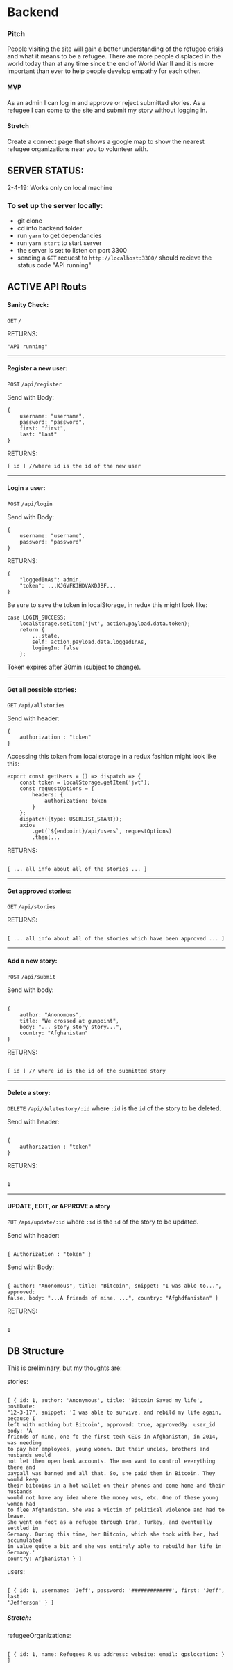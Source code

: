 # Backend

### Pitch

People visiting the site will gain a better understanding of the refugee crisis
and what it means to be a refugee. There are more people displaced in the world
today than at any time since the end of World War II and it is more important
than ever to help people develop empathy for each other.

#### MVP

As an admin I can log in and approve or reject submitted stories. As a refugee I
can come to the site and submit my story without logging in.

#### Stretch

Create a connect page that shows a google map to show the nearest refugee
organizations near you to volunteer with.

## SERVER STATUS:

2-4-19: Works only on local machine

### To set up the server locally:

-   git clone
-   cd into backend folder
-   run `yarn` to get dependancies
-   run `yarn start` to start server
-   the server is set to listen on port 3300
-   sending a `GET` request to `http://localhost:3300/` should recieve the
    status code "API running"

## ACTIVE API Routs

#### Sanity Check:

`GET` `/`

RETURNS:

```
"API running"
```

---

#### Register a new user:

`POST` `/api/register`

Send with Body:

```
{
    username: "username",
    password: "password",
    first: "first",
    last: "last"
}
```

RETURNS:

```
[ id ] //where id is the id of the new user
```

---

#### Login a user:

`POST` `/api/login`

Send with Body:

```
{
    username: "username",
    password: "password"
}
```

RETURNS:

```
{
    "loggedInAs": admin,
    "token": ...KJGVFKJHDVAKDJBF...
}
```

Be sure to save the token in localStorage, in redux this might look like:

```
case LOGIN_SUCCESS:
    localStorage.setItem('jwt', action.payload.data.token);
    return {
        ...state,
        self: action.payload.data.loggedInAs,
        logingIn: false
    };
```

Token expires after 30min (subject to change).

---

#### Get all possible stories:

`GET` `/api/allstories`

Send with header:

```
{
    authorization : "token"
}
```

Accessing this token from local storage in a redux fashion might look like this:

```
export const getUsers = () => dispatch => {
	const token = localStorage.getItem('jwt');
	const requestOptions = {
		headers: {
			authorization: token
		}
	};
	dispatch({type: USERLIST_START});
	axios
		.get(`${endpoint}/api/users`, requestOptions)
		.then(...
```

RETURNS:

```

[ ... all info about all of the stories ... ]

```

---

#### Get approved stories:

`GET` `/api/stories`

RETURNS:

```

[ ... all info about all of the stories which have been approved ... ]

```

---

#### Add a new story:

`POST` `/api/submit`

Send with body:

```

{
    author: "Anonomous",
    title: "We crossed at gunpoint",
    body: "... story story story...",
    country: "Afghanistan"
}

```

RETURNS:

```

[ id ] // where id is the id of the submitted story

```

---

#### Delete a story:

`DELETE` `/api/deletestory/:id` where `:id` is the `id` of the story to be
deleted.

Send with header:

```

{
    authorization : "token"
}

```

RETURNS:

```

1

```

---

#### UPDATE, EDIT, or APPROVE a story

`PUT` `/api/update/:id` where `:id` is the `id` of the story to be updated.

Send with header:

```

{ Authorization : "token" }

```

Send with Body:

```

{ author: "Anonomous", title: "Bitcoin", snippet: "I was able to...", approved:
false, body: "...A friends of mine, ...", country: "Afghdfanistan" }

```

RETURNS:

```

1

```

## DB Structure

This is preliminary, but my thoughts are:

stories:

```

[ { id: 1, author: 'Anonymous', title: 'Bitcoin Saved my life', postDate:
"12-3-17", snippet: 'I was able to survive, and rebild my life again, because I
left with nothing but Bitcoin', approved: true, approvedBy: user_id body: 'A
friends of mine, one fo the first tech CEOs in Afghanistan, in 2014, was needing
to pay her employees, young women. But their uncles, brothers and husbands would
not let them open bank accounts. The men want to control everything there and
paypall was banned and all that. So, she paid them in Bitcoin. They would keep
their bitcoins in a hot wallet on their phones and come home and their husbands
would not have any idea where the money was, etc. One of these young women had
to flee Afghanistan. She was a victim of political violence and had to leave.
She went on foot as a refugee through Iran, Turkey, and eventually settled in
Germany. During this time, her Bitcoin, which she took with her, had accumulated
in value quite a bit and she was entirely able to rebuild her life in Germany.'
country: Afghanistan } ]

```

users:

```

[ { id: 1, username: 'Jeff', password: '#############', first: 'Jeff', last:
'Jefferson' } ]

```

##### Stretch:

refugeeOrganizations:

```

[ { id: 1, name: Refugees R us address: website: email: gpslocation: } ]

```

```

```
